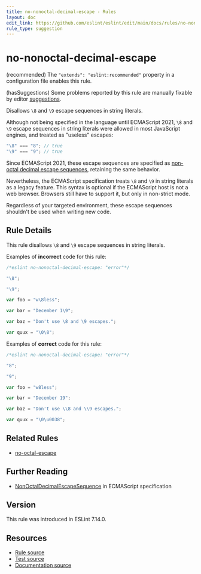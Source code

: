 ```yaml
---
title: no-nonoctal-decimal-escape - Rules
layout: doc
edit_link: https://github.com/eslint/eslint/edit/main/docs/rules/no-nonoctal-decimal-escape.md
rule_type: suggestion
---
```

<!-- Note: No pull requests accepted for this file. See README.md in the root directory for details. -->

# no-nonoctal-decimal-escape

(recommended) The `"extends": "eslint:recommended"` property in a configuration file enables this rule.

(hasSuggestions) Some problems reported by this rule are manually fixable by editor [suggestions](../developer-guide/working-with-rules#providing-suggestions).

Disallows `\8` and `\9` escape sequences in string literals.

Although not being specified in the language until ECMAScript 2021, `\8` and `\9` escape sequences in string literals were allowed in most JavaScript engines, and treated as "useless" escapes:

```js
"\8" === "8"; // true
"\9" === "9"; // true
```

Since ECMAScript 2021, these escape sequences are specified as [non-octal decimal escape sequences](https://tc39.es/ecma262/#prod-annexB-NonOctalDecimalEscapeSequence), retaining the same behavior.

Nevertheless, the ECMAScript specification treats `\8` and `\9` in string literals as a legacy feature. This syntax is optional if the ECMAScript host is not a web browser. Browsers still have to support it, but only in non-strict mode.

Regardless of your targeted environment, these escape sequences shouldn't be used when writing new code.

## Rule Details

This rule disallows `\8` and `\9` escape sequences in string literals.

Examples of **incorrect** code for this rule:

```js
/*eslint no-nonoctal-decimal-escape: "error"*/

"\8";

"\9";

var foo = "w\8less";

var bar = "December 1\9";

var baz = "Don't use \8 and \9 escapes.";

var quux = "\0\8";
```

Examples of **correct** code for this rule:

```js
/*eslint no-nonoctal-decimal-escape: "error"*/

"8";

"9";

var foo = "w8less";

var bar = "December 19";

var baz = "Don't use \\8 and \\9 escapes.";

var quux = "\0\u0038";
```

## Related Rules

* [no-octal-escape](no-octal-escape)

## Further Reading

* [NonOctalDecimalEscapeSequence](https://tc39.es/ecma262/#prod-annexB-NonOctalDecimalEscapeSequence) in ECMAScript specification

## Version

This rule was introduced in ESLint 7.14.0.

## Resources

* [Rule source](https://github.com/eslint/eslint/tree/HEAD/lib/rules/no-nonoctal-decimal-escape.js)
* [Test source](https://github.com/eslint/eslint/tree/HEAD/tests/lib/rules/no-nonoctal-decimal-escape.js)
* [Documentation source](https://github.com/eslint/eslint/tree/HEAD/docs/rules/no-nonoctal-decimal-escape.md)
